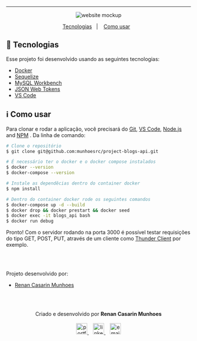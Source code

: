 <hr />

<p align="center">
      <img alt="website mockup" src="https://i.imgur.com/hLVySuU.png" />
</p>

<p align="center">
  <a href="#rocket-tecnologias">Tecnologias</a>&nbsp;&nbsp;&nbsp;|&nbsp;&nbsp;&nbsp;
  <a href="#information_source-como-usar">Como usar</a>&nbsp;&nbsp;&nbsp;
</p>

## :rocket: Tecnologias

Esse projeto foi desenvolvido usando as seguintes tecnologias:

-  [Docker](https://docs.docker.com/get-docker/)
-  [Sequelize](https://sequelize.org/)
-  [MySQL Workbench](https://www.mysql.com/products/workbench/)
-  [JSON Web Tokens](https://jwt.io/)
-  [VS Code](https://code.visualstudio.com/)

## :information_source: Como usar

Para clonar e rodar a aplicação, você precisará do [Git](https://git-scm.com), [VS Code](https://code.visualstudio.com/), [Node.js](https://nodejs.org/) and [NPM](https://www.npmjs.com/) . Da linha de comando:

```bash
# Clone o repositório
$ git clone git@github.com:munhoesrc/project-blogs-api.git

# É necessário ter o docker e o docker compose instalados
$ docker --version
$ docker-compose --version

# Instale as dependêcias dentro do container docker
$ npm install

# Dentro do container docker rode os seguintes comandos
$ docker-compose up -d --build
$ docker drop && docker prestart && docker seed
$ docker exec -it blogs_api bash
$ docker run debug

```
Pronto! Com o servidor rodando na porta 3000 é possível testar requisições do tipo GET, POST, PUT, através de um cliente como [Thunder Client](https://www.thunderclient.com/) por exemplo.

<br/><br/>

<p>Projeto desenvolvido por:</p>
<ul>
  <li><a href="https://github.com/munhoesrc"/>Renan Casarin Munhoes</a></li>
</ul>

<br/><br/>

<p align="center">
  Criado e desenvolvido por <b>Renan Casarin Munhoes</b>
  <br/><br/>
  
  <a href="http://munhoesrc.me/">
    <img alt="portfolio" height="30px" src="https://i.imgur.com/7lbNPnj.png" />
  </a>
  &nbsp;&nbsp;
  <a href="https://www.linkedin.com/in/renancasarinmunhoes/">
    <img alt="linkedIn" height="30px" src="https://i.imgur.com/TQRXxhT.png" />
  </a>
  &nbsp;&nbsp;
  <a href="mailto:munhoesrc@gmail.com?subject=website contact">
    <img alt="email" height="30px" src="https://i.imgur.com/wu7e3PJ.png" />
  </a>
</p>
